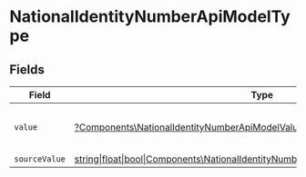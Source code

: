 # NationalIdentityNumberApiModelType


## Fields

| Field                                                                                                                                                      | Type                                                                                                                                                       | Required                                                                                                                                                   | Description                                                                                                                                                | Example                                                                                                                                                    |
| ---------------------------------------------------------------------------------------------------------------------------------------------------------- | ---------------------------------------------------------------------------------------------------------------------------------------------------------- | ---------------------------------------------------------------------------------------------------------------------------------------------------------- | ---------------------------------------------------------------------------------------------------------------------------------------------------------- | ---------------------------------------------------------------------------------------------------------------------------------------------------------- |
| `value`                                                                                                                                                    | [?Components\NationalIdentityNumberApiModelValue](../../Models/Components/NationalIdentityNumberApiModelValue.md)                                          | :heavy_minus_sign:                                                                                                                                         | The type of the national identity number                                                                                                                   | ssn                                                                                                                                                        |
| `sourceValue`                                                                                                                                              | [string\|float\|bool\|Components\NationalIdentityNumberApiModelSourceValue4\|array\|null](../../Models/Components/NationalIdentityNumberApiModelSourceValue.md) | :heavy_minus_sign:                                                                                                                                         | N/A                                                                                                                                                        |                                                                                                                                                            |
